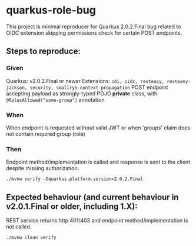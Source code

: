 # quarkus-role-bug
This project is minimal reproducer for Quarkus 2.0.2.Final bug related to OIDC extension skipping permissions check for certain POST endpoints.

## Steps to reproduce:
### Given
Quarkus: v2.0.2.Final or newer
Extensions: `cdi, oidc, resteasy, resteasy-jackson, security, smallrye-context-propagation`
POST endpoint accepting payload as strongly-typed POJO **private**  class, with `@RolesAllowed("some-group")` annotation 

### When 
When endpoint is requested without valid JWT or when 'groups' claim does not contain required group (role)

### Then
Endpoint method/implementation is called and response is sent to the client despite missing authorization.

`./mvnw verify -Dquarkus.platform.version=2.0.2.Final`

## Expected behaviour (and current behaviour in v2.0.1.Final or older, including 1.X):
REST service returns http 401/403 and endpoint method/implementation is not called.  

`./mvnw clean verify`